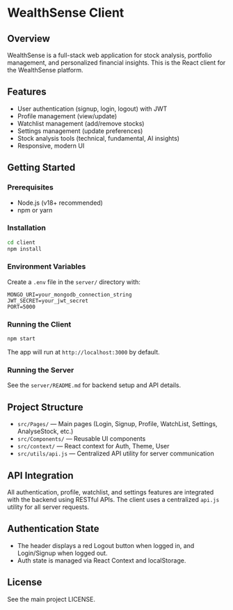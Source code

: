 # WealthSense Client

## Overview
WealthSense is a full-stack web application for stock analysis, portfolio management, and personalized financial insights. This is the React client for the WealthSense platform.

## Features
- User authentication (signup, login, logout) with JWT
- Profile management (view/update)
- Watchlist management (add/remove stocks)
- Settings management (update preferences)
- Stock analysis tools (technical, fundamental, AI insights)
- Responsive, modern UI

## Getting Started

### Prerequisites
- Node.js (v18+ recommended)
- npm or yarn

### Installation
```bash
cd client
npm install
```

### Environment Variables
Create a `.env` file in the `server/` directory with:
```
MONGO_URI=your_mongodb_connection_string
JWT_SECRET=your_jwt_secret
PORT=5000
```

### Running the Client
```bash
npm start
```
The app will run at `http://localhost:3000` by default.

### Running the Server
See the `server/README.md` for backend setup and API details.

## Project Structure
- `src/Pages/` — Main pages (Login, Signup, Profile, WatchList, Settings, AnalyseStock, etc.)
- `src/Components/` — Reusable UI components
- `src/context/` — React context for Auth, Theme, User
- `src/utils/api.js` — Centralized API utility for server communication

## API Integration
All authentication, profile, watchlist, and settings features are integrated with the backend using RESTful APIs. The client uses a centralized `api.js` utility for all server requests.

## Authentication State
- The header displays a red Logout button when logged in, and Login/Signup when logged out.
- Auth state is managed via React Context and localStorage.

## License
See the main project LICENSE.
